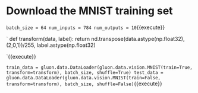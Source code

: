 # Download the MNIST training set

`
batch_size = 64
num_inputs = 784
num_outputs = 10
`{{execute}}

`
def transform(data, label):
    return nd.transpose(data.astype(np.float32), (2,0,1))/255, label.astype(np.float32)

`{{execute}}

`
train_data = gluon.data.DataLoader(gluon.data.vision.MNIST(train=True, transform=transform), batch_size, shuffle=True)
test_data = gluon.data.DataLoader(gluon.data.vision.MNIST(train=False, transform=transform), batch_size, shuffle=False)
`{{execute}}
